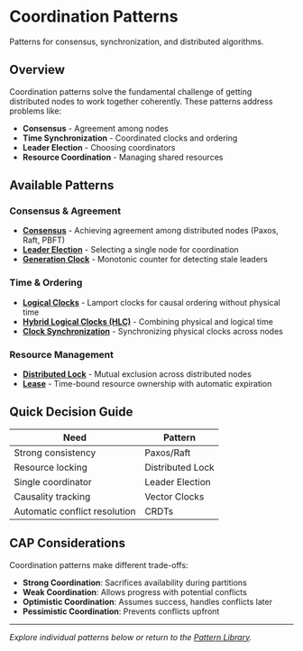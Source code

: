 # Coordination Patterns

Patterns for consensus, synchronization, and distributed algorithms.

## Overview

Coordination patterns solve the fundamental challenge of getting distributed nodes to work together coherently. These patterns address problems like:

- **Consensus** - Agreement among nodes
- **Time Synchronization** - Coordinated clocks and ordering
- **Leader Election** - Choosing coordinators
- **Resource Coordination** - Managing shared resources

## Available Patterns

### Consensus & Agreement
- **[Consensus](consensus.md)** - Achieving agreement among distributed nodes (Paxos, Raft, PBFT)
- **[Leader Election](leader-election.md)** - Selecting a single node for coordination
- **[Generation Clock](generation-clock.md)** - Monotonic counter for detecting stale leaders

### Time & Ordering
- **[Logical Clocks](logical-clocks.md)** - Lamport clocks for causal ordering without physical time
- **[Hybrid Logical Clocks (HLC)](hlc.md)** - Combining physical and logical time
- **[Clock Synchronization](clock-sync.md)** - Synchronizing physical clocks across nodes

### Resource Management
- **[Distributed Lock](distributed-lock.md)** - Mutual exclusion across distributed nodes
- **[Lease](lease.md)** - Time-bound resource ownership with automatic expiration

## Quick Decision Guide

| Need | Pattern |
|------|---------|
| Strong consistency | Paxos/Raft |
| Resource locking | Distributed Lock |
| Single coordinator | Leader Election |
| Causality tracking | Vector Clocks |
| Automatic conflict resolution | CRDTs |

## CAP Considerations

Coordination patterns make different trade-offs:

- **Strong Coordination**: Sacrifices availability during partitions
- **Weak Coordination**: Allows progress with potential conflicts
- **Optimistic Coordination**: Assumes success, handles conflicts later
- **Pessimistic Coordination**: Prevents conflicts upfront

---

*Explore individual patterns below or return to the [Pattern Library](../).*